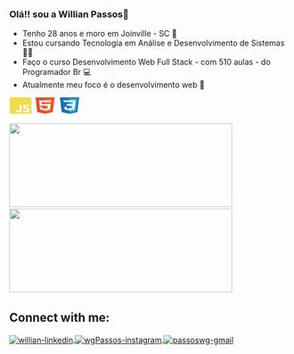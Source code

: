 ### Olá!! sou a Willian Passos👋
- Tenho 28 anos e moro em Joinville - SC :sparkling_heart:
- Estou cursando Tecnologia em Análise e Desenvolvimento de Sistemas 👨‍🎓
- Faço o curso Desenvolvimento Web Full Stack - com 510 aulas - do  Programador Br :computer:  
- Atualmente meu foco é o desenvolvimento web 🎯

<div style="display: flex;">
<div>
		  <img align="center" alt="Js" height="30" width="40" src="https://raw.githubusercontent.com/devicons/devicon/master/icons/javascript/javascript-plain.svg">
		  <img align="center" alt="HTML" height="30" width="40" src="https://raw.githubusercontent.com/devicons/devicon/master/icons/html5/html5-original.svg">
		  <img align="center" alt="CSS" height="30" width="40" src="https://raw.githubusercontent.com/devicons/devicon/master/icons/css3/css3-original.svg">
</div>
</div>
<br>

   <img height="150em" width="400" src="https://github-readme-stats-eight-theta.vercel.app/api?username=wgPassos&show_icons=true&theme=tokyonight&include_all_commits=true&count_private=true"/>
   <img height="150em" width="400" src="https://github-readme-stats-eight-theta.vercel.app/api/top-langs/?username=wgPassos&layout=compact&langs_count=8&theme=tokyonight"/>



  
  ## Connect with me:
<a href="https://www.linkedin.com/in/willian-passos/" target="_blank">
<img align="center" alt="willian-linkedin" height="30" width="40" src="https://cdn.jsdelivr.net/npm/simple-icons@3.0.1/icons/linkedin.svg" style="max-width:100%;">
</a>
<a href="https://www.instagram.com/passos_will/" target="_blank">
<img align="center" alt="wgPassos-instagram" height="30" width="40" src="https://cdn.jsdelivr.net/npm/simple-icons@3.0.1/icons/instagram.svg" style="max-width:100%;">
</a>
<a href="https://mail.google.com/mail/u/0/?fs=1&tf=cm&source=mailto&to=passoswg@gmail.com" target="_blank">
<img align="center" alt="passoswg-gmail" height="30" width="40" src="https://cdn.jsdelivr.net/npm/simple-icons@3.0.1/icons/gmail.svg" style="max-width:100%;">
</a>


<!--
**mahcassi/mahcassi** is a ✨ _special_ ✨ repository because its `README.md` (this file) appears on your GitHub profile.

Here are some ideas to get you started:

- 🔭 I’m currently working on ...
- 🌱 I’m currently learning ...
- 👯 I’m looking to collaborate on ...
- 🤔 I’m looking for help with ...
- 💬 Ask me about ...
- 📫 How to reach me: ...
- 😄 Pronouns: ...
- ⚡ Fun fact: ...
-->
